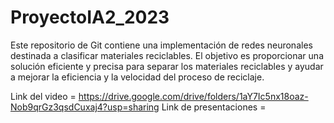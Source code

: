 # ProyectoIA2_2023
Este repositorio de Git contiene una implementación de redes neuronales destinada a clasificar materiales reciclables. El objetivo es proporcionar una solución eficiente y precisa para separar los materiales reciclables y ayudar a mejorar la eficiencia y la velocidad del proceso de reciclaje.

Link del video = https://drive.google.com/drive/folders/1aY7Ic5nx18oaz-Nob9qrGz3qsdCuxaj4?usp=sharing
Link de presentaciones = 

